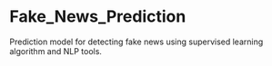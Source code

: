# Fake_News_Prediction
Prediction model for detecting fake news using supervised learning algorithm and NLP tools.
